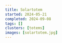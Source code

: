 ```yaml
---
title: Solartotem
started: 2024-05-21
completed: 2024-09-08
tags: []
clusters: [totems]
images: [solartotem.jpg]
---
```

